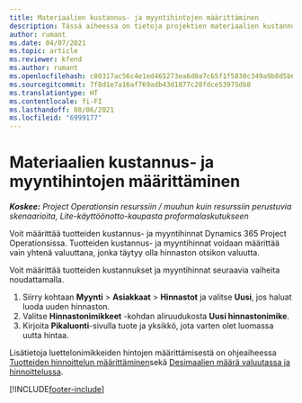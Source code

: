 ```yaml
---
title: Materiaalien kustannus- ja myyntihintojen määrittäminen
description: Tässä aiheessa on tietoja projektien materiaalien kustannus- ja myyntikustannusten määrittämisestä.
author: rumant
ms.date: 04/07/2021
ms.topic: article
ms.reviewer: kfend
ms.author: rumant
ms.openlocfilehash: c80317ac56c4e1ed465273ea6d0a7c65f1f5830c349a9b8d5b6f7f8d92424c7b
ms.sourcegitcommit: 7f8d1e7a16af769adb43d1877c28fdce53975db8
ms.translationtype: HT
ms.contentlocale: fi-FI
ms.lasthandoff: 08/06/2021
ms.locfileid: "6999177"
---
```

# <a name="set-up-cost-and-sales-rates-for-materials"></a>Materiaalien kustannus- ja myyntihintojen määrittäminen

_**Koskee:** Project Operationsin resurssiin / muuhun kuin resurssiin perustuvia skenaarioita, Lite-käyttöönotto-kaupasta proformalaskutukseen_

Voit määrittää tuotteiden kustannus- ja myyntihinnat Dynamics 365 Project Operationsissa. Tuotteiden kustannus- ja myyntihinnat voidaan määrittää vain yhtenä valuuttana, jonka täytyy olla hinnaston otsikon valuutta.

Voit määrittää tuotteiden kustannukset ja myyntihinnat seuraavia vaiheita noudattamalla. 

1. Siirry kohtaan **Myynti** > **Asiakkaat** > **Hinnastot** ja valitse **Uusi**, jos haluat luoda uuden hinnaston. 
2. Valitse **Hinnastonimikkeet** -kohdan aliruudukosta **Uusi hinnastonimike**. 
3. Kirjoita **Pikaluonti**-sivulla tuote ja yksikkö, jota varten olet luomassa uutta hintaa.

Lisätietoja luettelonimikkeiden hintojen määrittämisestä on ohjeaiheessa [Tuotteiden hinnoittelun määrittäminen](/dynamics365/sales-enterprise/create-price-lists-price-list-items-define-pricing-products.md)sekä [Desimaalien määrä valuutassa ja hinnoittelussa](/dynamics365/sales-enterprise/decimal-precision-currency-pricing.md).

[!INCLUDE[footer-include](../includes/footer-banner.md)]
